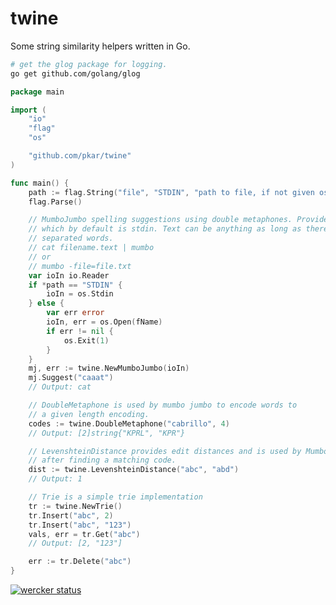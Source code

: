 # twine

Some string similarity helpers written in Go.

```bash
# get the glog package for logging.
go get github.com/golang/glog
```

```go
package main

import (
	"io"
	"flag"
	"os"

	"github.com/pkar/twine"
)

func main() {
	path := flag.String("file", "STDIN", "path to file, if not given os.Stdin assumed")
	flag.Parse()

	// MumboJumbo spelling suggestions using double metaphones. Provide an io.Reader
	// which by default is stdin. Text can be anything as long as there are space 
	// separated words.
	// cat filename.text | mumbo
	// or
	// mumbo -file=file.txt
	var ioIn io.Reader
	if *path == "STDIN" {
		ioIn = os.Stdin
	} else {
		var err error
		ioIn, err = os.Open(fName)
		if err != nil {
			os.Exit(1)
		}
	}
	mj, err := twine.NewMumboJumbo(ioIn)
	mj.Suggest("caaat")
	// Output: cat

	// DoubleMetaphone is used by mumbo jumbo to encode words to 
	// a given length encoding.
	codes := twine.DoubleMetaphone("cabrillo", 4)
	// Output: [2]string{"KPRL", "KPR"}

	// LevenshteinDistance provides edit distances and is used by MumboJumbo
	// after finding a matching code.
	dist := twine.LevenshteinDistance("abc", "abd")
	// Output: 1

	// Trie is a simple trie implementation
	tr := twine.NewTrie()
	tr.Insert("abc", 2)
	tr.Insert("abc", "123")
	vals, err = tr.Get("abc")
	// Output: [2, "123"]

	err := tr.Delete("abc")
}
```
[![wercker status](https://app.wercker.com/status/7798e32da599f66f46af6c7e4a595e07/m "wercker status")](https://app.wercker.com/project/bykey/7798e32da599f66f46af6c7e4a595e07)
